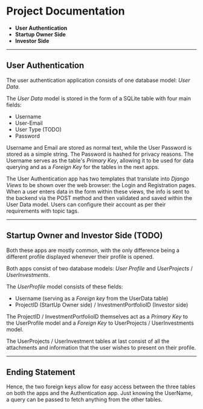 # Project Documentation

- **User Authentication**
- **Startup Owner Side**
- **Investor Side**

---

## User Authentication

The user authentication application consists of one database model: _User Data_.

The _User Data_ model is stored in the form of a SQLite table with four main fields:
- Username
- User-Email
- User Type (TODO)
- Password

Username and Email are stored as normal text, while the User Password is stored as a simple string. The Password is hashed for privacy reasons. The Username serves as the table's _Primary Key_, allowing it to be used for data querying and as a _Foreign Key_ for the tables in the next apps.

The User Authentication app has two templates that translate into _Django Views_ to be shown over the web browser: the Login and Registration pages. When a user enters data in the form within these views, the info is sent to the backend via the POST method and then validated and saved within the User Data model. Users can configure their account as per their requirements with topic tags.

---

## Startup Owner and Investor Side (TODO)

Both these apps are mostly common, with the only difference being a different profile displayed whenever their profile is opened.

Both apps consist of two database models: _User Profile_ and _UserProjects_ / _UserInvestments_.

The _UserProfile_ model consists of these fields:
- Username (serving as a _Foreign key_ from the UserData table)
- ProjectID (StartUp Owner side) / InvestmentPortfolioID (Investor side)

The ProjectID / InvestmentPortfolioID themselves act as a _Primary Key_ to the UserProfile model and a _Foreign Key_ to UserProjects / UserInvestments model.

The UserProjects / UserInvestment tables at last consist of all the attachments and information that the user wishes to present on their profile.

---

## Ending Statement

Hence, the two foreign keys allow for easy access between the three tables on both the apps and the Authentication app. Just knowing the UserName, a query can be passed to fetch anything from the other tables.
